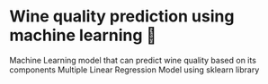 # Wine quality prediction using machine learning 🤖
Machine Learning model that can predict wine quality based on its components
Multiple Linear Regression Model using sklearn library
